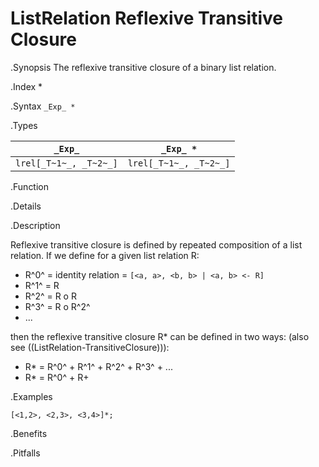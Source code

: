 # ListRelation Reflexive Transitive Closure

.Synopsis
The reflexive transitive closure of a binary list relation.

.Index
*

.Syntax
`_Exp_ *`

.Types


|`_Exp_`               | `_Exp_ *`             |
| --- | --- |
| `lrel[_T~1~_, _T~2~_]` | `lrel[_T~1~_, _T~2~_]`  |


.Function

.Details

.Description

Reflexive transitive closure is defined by repeated composition of a list relation.
If we define for a given list relation R:

*  R^0^ = identity relation = `[<a, a>, <b, b> | <a, b> <- R]`
*  R^1^ = R
*  R^2^ = R o R
*  R^3^ = R o R^2^
*  ...


then the reflexive transitive closure R* can be defined in two ways:
(also see ((ListRelation-TransitiveClosure))):

*  R* = R^0^ + R^1^ + R^2^ + R^3^ + ...
*  R* = R^0^ + R+


.Examples
```rascal-shell
[<1,2>, <2,3>, <3,4>]*;
```

.Benefits

.Pitfalls

